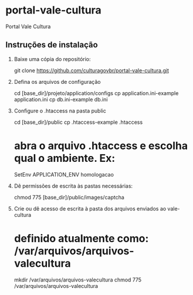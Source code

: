 # portal-vale-cultura
Portal Vale Cultura



## Instruções de instalação

1) Baixe uma cópia do repositório:

    git clone https://github.com/culturagovbr/portal-vale-cultura.git

2) Defina os arquivos de configuração

    cd [base_dir]/projeto/application/configs
    cp application.ini-example application.ini
    cp db.ini-example db.ini

3) Configure o .htaccess na pasta public

    cd [base_dir]/public
    cp .htaccess-example .htaccess

    # abra o arquivo .htaccess e escolha qual o ambiente. Ex:
    SetEnv APPLICATION_ENV homologacao

4) Dê permissões de escrita às pastas necessárias:

    chmod 775 [base_dir]/public/images/captcha

5) Crie ou dê acesso de escrita à pasta dos arquivos enviados ao vale-cultura

    # definido atualmente como: /var/arquivos/arquivos-valecultura
    mkdir /var/arquivos/arquivos-valecultura
    chmod 775 /var/arquivos/arquivos-valecultura
